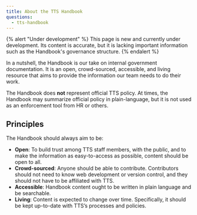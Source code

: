 ```yaml
---
title: About the TTS Handbook
questions:
  - tts-handbook
---
```


{% alert "Under development" %}
  This page is new and currently under development.
  Its content is accurate, but it is lacking important information such as the
  Handbook's governance structure.
{% endalert %}

In a nutshell, the Handbook is our take on internal government documentation. It
is an open, crowd-sourced, accessible, and living resource that aims to provide
the information our team needs to do their work.

The Handbook does **not** represent official TTS policy. At times, the Handbook
may summarize official policy in plain-language, but it is not used as an
enforcement tool from HR or others.

## Principles

The Handbook should always aim to be:

- **Open**: To build trust among TTS staff members, with the public, and to make
  the information as easy-to-access as possible, content should be open to all.
- **Crowd-sourced**: Anyone should be able to contribute. Contributors should
  not need to know web development or version control, and they should not have
  to be affiliated with TTS.
- **Accessible**: Handbook content ought to be written in plain language and be
  searchable.
- **Living**: Content is expected to change over time. Specifically, it should
  be kept up-to-date with TTS’s processes and policies.

